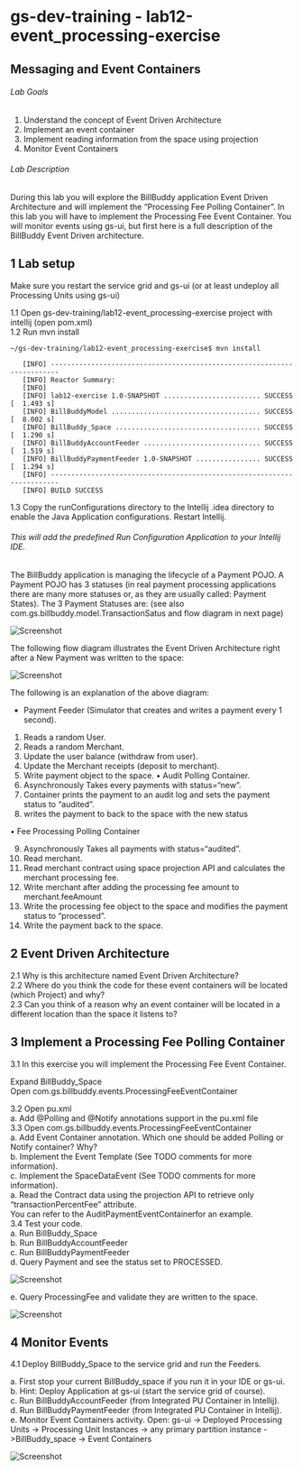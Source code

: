 # gs-dev-training - lab12-event_processing-exercise

##    Messaging and Event Containers

###### Lab Goals
1.  Understand the concept of Event Driven Architecture
2.  Implement an event container
3.  Implement reading information from the space using projection
4.  Monitor Event Containers
###### Lab Description
During this lab you will explore the BillBuddy application 
Event Driven Architecture and will implement 
the “Processing Fee Polling Container”. 
In this lab you will have to implement the Processing Fee Event Container. 
You will monitor events using gs-ui, but first here is a full description of the BillBuddy Event Driven architecture. 
## 1 Lab setup
Make sure you restart the service grid and gs-ui (or at least undeploy all Processing Units using gs-ui)

1.1 Open gs-dev-training/lab12-event_processing-exercise project with intellij (open pom.xml) <br />
1.2 Run mvn install

    ~/gs-dev-training/lab12-event_processing-exercise$ mvn install
    
       [INFO] ------------------------------------------------------------------------
       [INFO] Reactor Summary:
       [INFO] 
       [INFO] lab12-exercise 1.0-SNAPSHOT ........................ SUCCESS [  1.493 s]
       [INFO] BillBuddyModel ..................................... SUCCESS [  8.002 s]
       [INFO] BillBuddy_Space .................................... SUCCESS [  1.290 s]
       [INFO] BillBuddyAccountFeeder ............................. SUCCESS [  1.519 s]
       [INFO] BillBuddyPaymentFeeder 1.0-SNAPSHOT ................ SUCCESS [  1.294 s]
       [INFO] ------------------------------------------------------------------------
       [INFO] BUILD SUCCESS

1.3 Copy the runConfigurations directory to the Intellij .idea directory to enable the Java Application configurations. Restart Intellij.
###### This will add the predefined Run Configuration Application to your Intellij IDE.

The BillBuddy application is managing the lifecycle of a Payment POJO. 
A Payment POJO has 3 statuses (in real payment processing applications there 
are many more statuses or, as they are usually called: Payment States). 
The 3 Payment Statuses are:
(see also com.gs.billbuddy.model.TransactionSatus and flow diagram in next page)

![Screenshot](./Pictures/Picture1.png)

The following flow diagram illustrates the Event Driven Architecture 
right after a New Payment was written to the space:

![Screenshot](./Pictures/Picture2.png)

The following is an explanation of the above diagram:
*   Payment Feeder (Simulator that creates and writes a payment every 1 second).
1.	Reads a random User.
2.	Reads a random Merchant.
3.	Update the user balance (withdraw from user).
4.	Update the Merchant receipts (deposit to merchant).
5.	Write payment object to the space.
•	Audit Polling Container.
6.	Asynchronously Takes every payments with status=“new”.
7.	Container prints the payment to an audit log and sets the 
    payment status to “audited”.
8.	writes the payment to back to the space with the new status

•	Fee Processing Polling Container
 
9.	Asynchronously Takes all payments with status=“audited”.
10.	Read merchant.
11.	Read merchant contract using space projection API 
    and calculates the merchant processing fee.
12.	Write merchant after adding the processing fee amount to merchant.feeAmount
13.	Write the processing fee object to the space and modifies the 
    payment status to “processed”.
14.	Write the payment back to the space.

## 2	Event Driven Architecture
2.1	Why is this architecture named Event Driven Architecture? <br /> 
2.2	Where do you think the code for these event containers will be located
        (which Project) and why? <br />
2.3	Can you think of a reason why an event container 
        will be located in a different location than the space it listens to? <br />

## 3	Implement a Processing Fee Polling Container
3.1	In this exercise you will implement the Processing Fee Event Container. <br />

Expand BillBuddy_Space <br />
Open com.gs.billbuddy.events.ProcessingFeeEventContainer 

3.2	Open pu.xml <br />
a.	Add @Polling and @Notify annotations support in the pu.xml file <br />
3.3	Open com.gs.billbuddy.events.ProcessingFeeEventContainer <br />
a.	Add Event Container annotation. 
    Which one should be added Polling or Notify container? Why? <br />
b.	Implement the Event Template (See TODO comments for more information). <br />
c.	Implement the SpaceDataEvent (See TODO comments for more information). <br />
a.	Read the Contract data using the projection API to retrieve only 
    “transactionPercentFee” attribute. <br />
You can refer to the AuditPaymentEventContainerfor an example. <br />
3.4	Test your code. <br />
a.	Run BillBuddy_Space <br />
b.	Run BillBuddyAccountFeeder <br />
c.	Run BillBuddyPaymentFeeder <br />
d.	Query Payment and see the status set to PROCESSED.

![Screenshot](./Pictures/Picture3.png)

e.	Query ProcessingFee and validate they are written to the space. 

![Screenshot](./Pictures/Picture4.png)

## 4	Monitor Events

4.1	Deploy BillBuddy_Space to the service grid and run the Feeders. <br />

a.	First stop your current BillBuddy_space if you run it in your IDE or gs-ui. <br />
b.	Hint: Deploy Application at gs-ui (start the service grid of course). <br /> 
c.	Run BillBuddyAccountFeeder (from Integrated PU Container in Intellij). <br />
d.	Run BillBuddyPaymentFeeder (from Integrated PU Container in Intellij). <br />
e.	Monitor Event Containers activity. Open:
    gs-ui -> Deployed Processing Units -> Processing Unit Instances -> 
    any primary partition instance ->BillBuddy_space -> Event Containers 

![Screenshot](./Pictures/Picture5.png)
